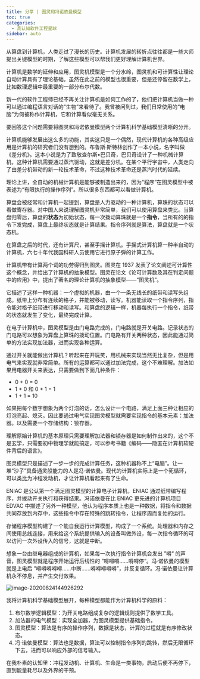 ```yaml
---
title: 分享 | 图灵和冯诺依曼模型
toc: true
categories: 
  - 高认知软件工程星球
sidebar: auto
---
```


从算盘到计算机，人类走过了漫长的历史。计算机发展的转折点往往都是一些大师提出关键模型的时期，了解这些模型可以帮我们更好理解计算机世界。

计算机是数学的延伸和应用，图灵机模型是一个分水岭，图灵机和可计算性让理论自动计算具有了理论基础。虽然在此之前的模型也很重要，但是还停留在数学上，比如数理逻辑中最重要的一部分布尔代数。

新一代的软件工程师已经不再关注计算机是如何工作的了，他们把计算机当做一种可以通过编程语言对话的“生物”来看待了。我曾被问到过，我们日常使用的“电脑”为何被称作计算机，它和计算看似毫无关系。

要回答这个问题需要将图灵和冯诺依曼模型两个计算机科学基础模型清晰的分开。

计算机能够发展出这么多的功能，其实这只是一个偶然，现代计算机的各种高级应用是计算机的研究者们没有想到的。布鲁斯·斯特林创作了一本小说，名字叫做《差分机》。这本小说是为了致敬查尔斯•巴贝奇，巴贝奇设计了一种机械计算机，这种计算机需要通过蒸汽驱动，这就是差分机。在某个平行宇宙中，人类走向了由差分机带动的新一轮技术革命，不过这种技术革命还是蒸汽时代的延续。

理论上讲，全自动的机械计算机是能够被制造出来的，因为“程序”在图灵模型中被表述为“有限执行的操作序列”。所以很多东西都可以看做计算机。

算盘会被经常和计算机一起提到，算盘是人力驱动的一种计算机，算珠的状态可以看做寄存器。对中国人来说理解图灵机非常简单，我们可以使用算盘来类比。当算盘归零后，算盘的**状态**为初始状态，每一次拨动算珠就是一个**指令**，当所有的的指令下发完成，算盘上最终状态就是计算结果。指令序列就是算法，算盘就是一个状态机。

在算盘之后的时代，还有计算尺，甚至手摇计算机。手摇式计算机算一种半自动的计算机，六七十年代我国科研人员使用它进行原子弹的计算工作。

计算机带有计算两个词的功劳得归到图灵。图灵在 1937 发表了论文阐述可计算性这个概念，并给出了计算机的抽象模型。图灵在论文《论可计算数及其在判定问题中的应用》中，提出了著名的理论计算机的抽象模型——“图灵机”。

它描述了这样一种机器：一个虚拟的机器，由一个一条无线长的纸带和读写头组成。纸带上分布有连续的格子，并能被移动，读写。机器能读取一个指令序列，指令能对格子纸带进行移动和读写。和算盘的逻辑一样，机器每执行一个指令，纸带的状态就发生了变化，最终完成计算。

在电子计算机中，图灵模型是由门电路完成的，门电路就是开关电路。记录状态的门电路可以想象为算盘上算珠的拨动位置。门电路有开关两种状态，因此能通过简单的方法实现加法器，进而实现各种运算。

通过开关就能做出计算机？听起来在开玩笑，用机械来实现当然无比复杂，但是用电气来实现就非常简单。所有的运算都可以通过加法完成，这个不难理解。加法如果用电器开关来表达，只需要做到下面几种条件：

- 0 + 0 = 0
- 1 + 0 和 0 + 1 = 1
- 1 + 1 = 10

如果把每个数字想象为两个灯泡的话，怎么设计一个电路，满足上面三种让相应的灯泡亮起、熄灭。因此要通过电气实现图灵模型就需要实现指令的基本元素：加法器。以及需要一个存储结构：锁存器。

理解原始计算机的基本原理只需要理解加法器和锁存器是如何制作出来的，这个不是玄学，只需要初中物理学就能搞定，可以参考书籍《编码——隐匿在计算机软硬件背后的语言》。

图灵模型只是描述了一步一步的完成计算任务，这种机器称不上“电脑”。让一堆“沙子”具备通灵般能力的人是冯·诺依曼。现代的计算机实际上是一个死循环，可以类比为冲程发动机，才让计算机看起来有了生命。

ENIAC 是公认第一个满足图灵模型的计算电子计算机，ENIAC 通过纸带编写程序，并拨动开关执行和获得结果。冯诺依曼在比 ENIAC 更先进的计算机项目 EDVAC 中描述了另外一种模型，他认为程序本质上也是一种数据，将指令和数据共同存放到内存中，这些指令中存在特殊的跳转指令，让程序周而复始的运行。

存储程序模型构建了一个能自我运行计算模型，构成了一个系统。处理器和内存之间使用总线连接，用来给这个系统提供输入的设备叫做外设，每一次指令循环的可以访问一次外设传入的信号，这就是中断。

想象一台由继电器组成的计算机，如果每一次执行指令计算机会发出 ”嘚“ 的声音，图灵模型就是程序开始运行后线性的 ”嘚嘚嘚……嘚嘚停“。冯·诺依曼的模型就是上电后 ”嘚嘚嘚嘚嘚……中断……嘚嘚嘚嘚嘚”，并反复循环。冯·诺依曼让计算机永不停息，并产生交付效果。

![image-20200824144926292](/Users/nlin/www/shaogefenhao/docs/renzhi/20220318-cs-models/image-20200824144926292.589d0d32.png)

我将计算机科学基础模型展开，每种模型都能作为计算机科学的原料：

1. 布尔数学逻辑模型：为开关电路组成复杂的逻辑规则提供了数学工具。
2. 加法器的电气模型：实现全加器，为图灵模型提供基础指令。
3. 图灵模型：算法是有序的操作序列，数据是状态，计算的过程就是有序修改状态。
4. 冯·诺依曼模型：算法也是数据，算法可以控制指令序列的跳转，然后无限循环下去，进而可以响应外部的信号输入。

在我朴素的认知里：冲程发动机、计算机、生命是一类事物，启动后便不再停下，直到能量耗尽以及外界的干预。